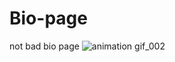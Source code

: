 # Bio-page
not bad bio page
![animation gif_002](https://github.com/user-attachments/assets/a61adf26-3971-4cbc-93e1-46a3e67cd538)
